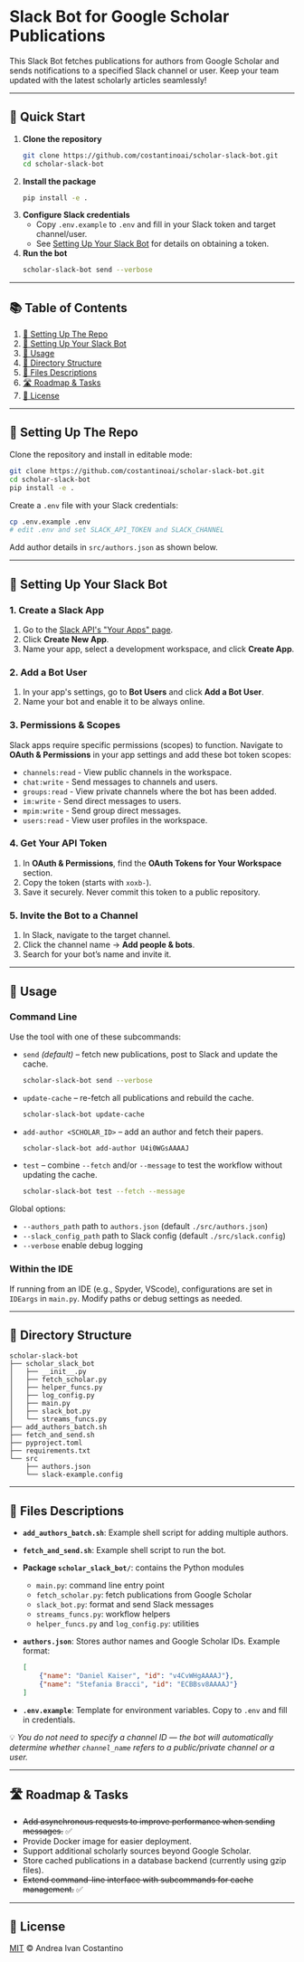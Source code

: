 # Slack Bot for Google Scholar Publications

This Slack Bot fetches publications for authors from Google Scholar and sends notifications to a specified Slack channel or user. Keep your team updated with the latest scholarly articles seamlessly!  

---

## 🚀 Quick Start

1. **Clone the repository**
   ```sh
   git clone https://github.com/costantinoai/scholar-slack-bot.git
   cd scholar-slack-bot
   ```
2. **Install the package**
   ```sh
   pip install -e .
   ```
3. **Configure Slack credentials**
   - Copy `.env.example` to `.env` and fill in your Slack token and target channel/user.
   - See [Setting Up Your Slack Bot](#setting-up-your-slack-bot) for details on obtaining a token.
4. **Run the bot**
   ```sh
   scholar-slack-bot send --verbose
   ```

---

## 📚 Table of Contents  

1. [🔧 Setting Up The Repo](#setting-up-the-repo)  
2. [🤖 Setting Up Your Slack Bot](#setting-up-your-slack-bot)  
3. [🚀 Usage](#usage)  
4. [📂 Directory Structure](#directory-structure)  
5. [📝 Files Descriptions](#files-descriptions)  
6. [🛣️ Roadmap & Tasks](#roadmap--tasks)
7. [📄 License](#license)

---

## 🔧 Setting Up The Repo  

Clone the repository and install in editable mode:

```sh
git clone https://github.com/costantinoai/scholar-slack-bot.git
cd scholar-slack-bot
pip install -e .
```

Create a `.env` file with your Slack credentials:

```sh
cp .env.example .env
# edit .env and set SLACK_API_TOKEN and SLACK_CHANNEL
```

Add author details in `src/authors.json` as shown below.

---

## 🤖 Setting Up Your Slack Bot  

### 1. Create a Slack App  

1. Go to the [Slack API's "Your Apps" page](https://api.slack.com/apps).  
2. Click **Create New App**.  
3. Name your app, select a development workspace, and click **Create App**.  

### 2. Add a Bot User  

1. In your app's settings, go to **Bot Users** and click **Add a Bot User**.  
2. Name your bot and enable it to be always online.  

### 3. Permissions & Scopes  

Slack apps require specific permissions (scopes) to function. Navigate to **OAuth & Permissions** in your app settings and add these bot token scopes:  

- `channels:read` - View public channels in the workspace.  
- `chat:write` - Send messages to channels and users.  
- `groups:read` - View private channels where the bot has been added.  
- `im:write` - Send direct messages to users.  
- `mpim:write` - Send group direct messages.  
- `users:read` - View user profiles in the workspace.  

### 4. Get Your API Token  

1. In **OAuth & Permissions**, find the **OAuth Tokens for Your Workspace** section.  
2. Copy the token (starts with `xoxb-`).  
3. Save it securely. Never commit this token to a public repository.  

### 5. Invite the Bot to a Channel  

1. In Slack, navigate to the target channel.  
2. Click the channel name → **Add people & bots**.  
3. Search for your bot’s name and invite it.  

---

## 🚀 Usage  

### Command Line

Use the tool with one of these subcommands:

- `send` *(default)* – fetch new publications, post to Slack and update the cache.
  ```bash
  scholar-slack-bot send --verbose
  ```
- `update-cache` – re-fetch all publications and rebuild the cache.
  ```bash
  scholar-slack-bot update-cache
  ```
- `add-author <SCHOLAR_ID>` – add an author and fetch their papers.
  ```bash
  scholar-slack-bot add-author U4i0WGsAAAAJ
  ```
- `test` – combine `--fetch` and/or `--message` to test the workflow without updating the cache.
  ```bash
  scholar-slack-bot test --fetch --message
  ```

Global options:
- `--authors_path` path to `authors.json` (default `./src/authors.json`)
- `--slack_config_path` path to Slack config (default `./src/slack.config`)
- `--verbose` enable debug logging


### Within the IDE  

If running from an IDE (e.g., Spyder, VScode), configurations are set in `IDEargs` in `main.py`. Modify paths or debug settings as needed.  

---

## 📂 Directory Structure  

```
scholar-slack-bot
├── scholar_slack_bot
│   ├── __init__.py
│   ├── fetch_scholar.py
│   ├── helper_funcs.py
│   ├── log_config.py
│   ├── main.py
│   ├── slack_bot.py
│   └── streams_funcs.py
├── add_authors_batch.sh
├── fetch_and_send.sh
├── pyproject.toml
├── requirements.txt
└── src
    ├── authors.json
    └── slack-example.config
```

---

## 📝 Files Descriptions

- **`add_authors_batch.sh`**: Example shell script for adding multiple authors.
- **`fetch_and_send.sh`**: Example shell script to run the bot.
- **Package `scholar_slack_bot/`**: contains the Python modules
  - `main.py`: command line entry point
  - `fetch_scholar.py`: fetch publications from Google Scholar
  - `slack_bot.py`: format and send Slack messages
  - `streams_funcs.py`: workflow helpers
  - `helper_funcs.py` and `log_config.py`: utilities
- **`authors.json`**: Stores author names and Google Scholar IDs. Example format:

  ```json
  [
      {"name": "Daniel Kaiser", "id": "v4CvWHgAAAAJ"},
      {"name": "Stefania Bracci", "id": "ECBBsv8AAAAJ"}
  ]
  ```

- **`.env.example`**: Template for environment variables. Copy to `.env` and fill in credentials.

💡 *You do not need to specify a channel ID — the bot will automatically determine whether `channel_name` refers to a public/private channel or a user.*

---

## 🛣️ Roadmap & Tasks

- ~~Add asynchronous requests to improve performance when sending messages.~~ ✅
- Provide Docker image for easier deployment.
- Support additional scholarly sources beyond Google Scholar.
- Store cached publications in a database backend (currently using gzip files).
- ~~Extend command-line interface with subcommands for cache management.~~ ✅

---

## 📄 License

[MIT](LICENSE) © Andrea Ivan Costantino  


